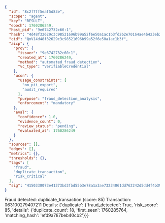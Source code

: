 ```json
{
  "id": "8c2f7ff5eaf5d83e",
  "scope": "agent",
  "key": "RESULT",
  "epoch": 1760286249,
  "host_pid": "9e6742732c60:1",
  "hash": "4d48f32629c3c98521696b99a52f6e50a1ac1b3fd262e70164ae4b423eb2c99b",
  "cid": "QmV14d48f32629c3c98521696b99a52f6e50a1ac1b3f",
  "aicp": {
    "prov": {
      "issuer": "9e6742732c60:1",
      "created_at": 1760286249,
      "method": "automated_fraud_detection",
      "vc_type": "VerifiableCredential"
    },
    "ucon": {
      "usage_constraints": [
        "no_pii_export",
        "audit_required"
      ],
      "purpose": "fraud_detection_analysis",
      "enforcement": "mandatory"
    },
    "eval": {
      "confidence": 1.0,
      "evidence_count": 0,
      "review_status": "pending",
      "evaluated_at": 1760286249
    }
  },
  "sources": [],
  "edges": [],
  "metrics": {},
  "thresholds": {},
  "tags": [
    "fraud",
    "duplicate_transaction",
    "risk_critical"
  ],
  "sig": "4150330073e41373bd3fbd55b3e78a1a3ae73234061dd762242d5dd4f4b391a4"
}
```

Fraud detected: duplicate_transaction (score: 85)
Transaction: 063100279407211
Details: {'duplicate': {'fraud_detected': True, 'risk_score': 85, 'details': {'duplicate_count': 18, 'first_seen': 1760285764, 'matching_hash': 'efd9a787beb40cb2'}}}